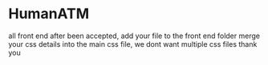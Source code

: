 # HumanATM
all front end after been accepted, add your file to the front end folder
merge your css details into the main css file, we dont want multiple css files
thank you
